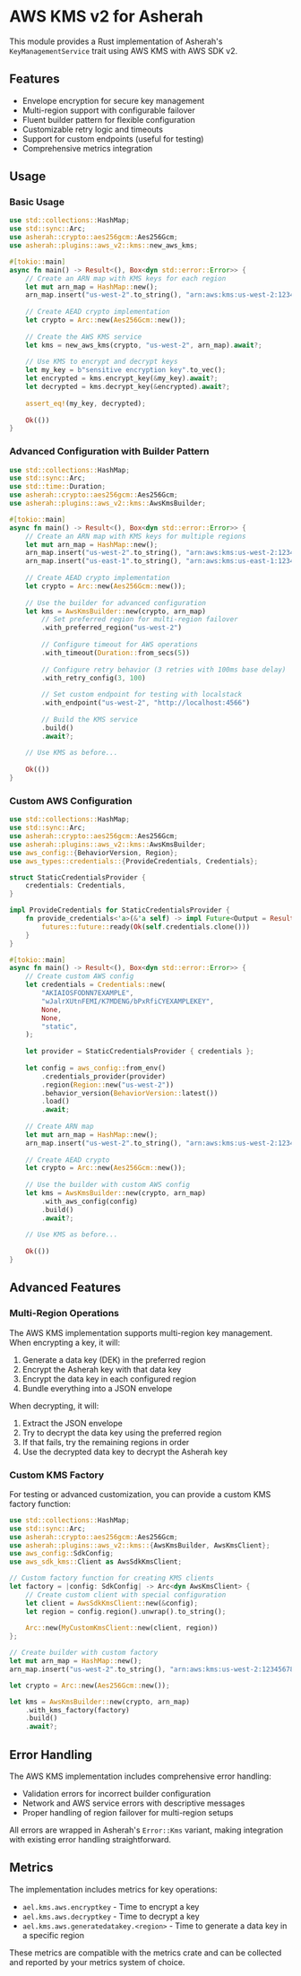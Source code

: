 # AWS KMS v2 for Asherah

This module provides a Rust implementation of Asherah's `KeyManagementService` trait using AWS KMS with AWS SDK v2.

## Features

- Envelope encryption for secure key management
- Multi-region support with configurable failover
- Fluent builder pattern for flexible configuration
- Customizable retry logic and timeouts
- Support for custom endpoints (useful for testing)
- Comprehensive metrics integration

## Usage

### Basic Usage

```rust
use std::collections::HashMap;
use std::sync::Arc;
use asherah::crypto::aes256gcm::Aes256Gcm;
use asherah::plugins::aws_v2::kms::new_aws_kms;

#[tokio::main]
async fn main() -> Result<(), Box<dyn std::error::Error>> {
    // Create an ARN map with KMS keys for each region
    let mut arn_map = HashMap::new();
    arn_map.insert("us-west-2".to_string(), "arn:aws:kms:us-west-2:123456789012:key/abcd-1234".to_string());
    
    // Create AEAD crypto implementation
    let crypto = Arc::new(Aes256Gcm::new());
    
    // Create the AWS KMS service
    let kms = new_aws_kms(crypto, "us-west-2", arn_map).await?;
    
    // Use KMS to encrypt and decrypt keys
    let my_key = b"sensitive encryption key".to_vec();
    let encrypted = kms.encrypt_key(&my_key).await?;
    let decrypted = kms.decrypt_key(&encrypted).await?;
    
    assert_eq!(my_key, decrypted);
    
    Ok(())
}
```

### Advanced Configuration with Builder Pattern

```rust
use std::collections::HashMap;
use std::sync::Arc;
use std::time::Duration;
use asherah::crypto::aes256gcm::Aes256Gcm;
use asherah::plugins::aws_v2::kms::AwsKmsBuilder;

#[tokio::main]
async fn main() -> Result<(), Box<dyn std::error::Error>> {
    // Create an ARN map with KMS keys for multiple regions
    let mut arn_map = HashMap::new();
    arn_map.insert("us-west-2".to_string(), "arn:aws:kms:us-west-2:123456789012:key/abcd-1234".to_string());
    arn_map.insert("us-east-1".to_string(), "arn:aws:kms:us-east-1:123456789012:key/efgh-5678".to_string());
    
    // Create AEAD crypto implementation
    let crypto = Arc::new(Aes256Gcm::new());
    
    // Use the builder for advanced configuration
    let kms = AwsKmsBuilder::new(crypto, arn_map)
        // Set preferred region for multi-region failover
        .with_preferred_region("us-west-2")
        
        // Configure timeout for AWS operations
        .with_timeout(Duration::from_secs(5))
        
        // Configure retry behavior (3 retries with 100ms base delay)
        .with_retry_config(3, 100)
        
        // Set custom endpoint for testing with localstack
        .with_endpoint("us-west-2", "http://localhost:4566")
        
        // Build the KMS service
        .build()
        .await?;
    
    // Use KMS as before...
    
    Ok(())
}
```

### Custom AWS Configuration

```rust
use std::collections::HashMap;
use std::sync::Arc;
use asherah::crypto::aes256gcm::Aes256Gcm;
use asherah::plugins::aws_v2::kms::AwsKmsBuilder;
use aws_config::{BehaviorVersion, Region};
use aws_types::credentials::{ProvideCredentials, Credentials};

struct StaticCredentialsProvider {
    credentials: Credentials,
}

impl ProvideCredentials for StaticCredentialsProvider {
    fn provide_credentials<'a>(&'a self) -> impl Future<Output = Result<Credentials, Error>> + Send + 'a {
        futures::future::ready(Ok(self.credentials.clone()))
    }
}

#[tokio::main]
async fn main() -> Result<(), Box<dyn std::error::Error>> {
    // Create custom AWS config
    let credentials = Credentials::new(
        "AKIAIOSFODNN7EXAMPLE",
        "wJalrXUtnFEMI/K7MDENG/bPxRfiCYEXAMPLEKEY",
        None, 
        None,
        "static",
    );
    
    let provider = StaticCredentialsProvider { credentials };
    
    let config = aws_config::from_env()
        .credentials_provider(provider)
        .region(Region::new("us-west-2"))
        .behavior_version(BehaviorVersion::latest())
        .load()
        .await;
    
    // Create ARN map
    let mut arn_map = HashMap::new();
    arn_map.insert("us-west-2".to_string(), "arn:aws:kms:us-west-2:123456789012:key/abcd-1234".to_string());
    
    // Create AEAD crypto
    let crypto = Arc::new(Aes256Gcm::new());
    
    // Use the builder with custom AWS config
    let kms = AwsKmsBuilder::new(crypto, arn_map)
        .with_aws_config(config)
        .build()
        .await?;
    
    // Use KMS as before...
    
    Ok(())
}
```

## Advanced Features

### Multi-Region Operations

The AWS KMS implementation supports multi-region key management. When encrypting a key, it will:

1. Generate a data key (DEK) in the preferred region
2. Encrypt the Asherah key with that data key
3. Encrypt the data key in each configured region
4. Bundle everything into a JSON envelope

When decrypting, it will:

1. Extract the JSON envelope
2. Try to decrypt the data key using the preferred region
3. If that fails, try the remaining regions in order
4. Use the decrypted data key to decrypt the Asherah key

### Custom KMS Factory

For testing or advanced customization, you can provide a custom KMS factory function:

```rust
use std::collections::HashMap;
use std::sync::Arc;
use asherah::crypto::aes256gcm::Aes256Gcm;
use asherah::plugins::aws_v2::kms::{AwsKmsBuilder, AwsKmsClient};
use aws_config::SdkConfig;
use aws_sdk_kms::Client as AwsSdkKmsClient;

// Custom factory function for creating KMS clients
let factory = |config: SdkConfig| -> Arc<dyn AwsKmsClient> {
    // Create custom client with special configuration
    let client = AwsSdkKmsClient::new(&config);
    let region = config.region().unwrap().to_string();
    
    Arc::new(MyCustomKmsClient::new(client, region))
};

// Create builder with custom factory
let mut arn_map = HashMap::new();
arn_map.insert("us-west-2".to_string(), "arn:aws:kms:us-west-2:123456789012:key/abcd-1234".to_string());

let crypto = Arc::new(Aes256Gcm::new());

let kms = AwsKmsBuilder::new(crypto, arn_map)
    .with_kms_factory(factory)
    .build()
    .await?;
```

## Error Handling

The AWS KMS implementation includes comprehensive error handling:

- Validation errors for incorrect builder configuration
- Network and AWS service errors with descriptive messages
- Proper handling of region failover for multi-region setups

All errors are wrapped in Asherah's `Error::Kms` variant, making integration with existing error handling straightforward.

## Metrics

The implementation includes metrics for key operations:

- `ael.kms.aws.encryptkey` - Time to encrypt a key
- `ael.kms.aws.decryptkey` - Time to decrypt a key
- `ael.kms.aws.generatedatakey.<region>` - Time to generate a data key in a specific region

These metrics are compatible with the metrics crate and can be collected and reported by your metrics system of choice.